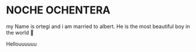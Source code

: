 # NOCHE OCHENTERA

my Name is ortegi and i am married to albert. He is the most beautiful boy in the world 🚀

Hellouuuuuu
